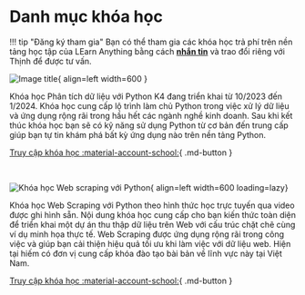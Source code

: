 # Danh mục khóa học

!!! tip "Đăng ký tham gia"
	Bạn có thể tham gia các khóa học trả phí trên nền tảng học tập của LEarn Anything bằng cách **[nhắn tin](https://www.messenger.com/t/mr.thinh.ueh)** và trao đổi riêng với Thịnh để được tư vấn.

<div class="result" markdown>

![Image title](https://course.learn-anything.vn/wp-content/uploads/2023/10/phan-tich-du-lieu-voi-python-4.png){ align=left width=600 }

Khóa học Phân tích dữ liệu với Python K4 đang triển khai từ 10/2023 đến 1/2024. Khóa học cung cấp lộ trình làm chủ Python trong việc xử lý dữ liệu và ứng dụng rộng rãi trong hầu hết các ngành nghề kinh doanh. Sau khi kết thúc khóa học bạn sẽ có kỹ năng sử dụng Python từ cơ bản đến trung cấp giúp bạn tự tin khám phá bất kỳ ứng dụng nào trên nền tảng Python.

[Truy cập khóa học :material-account-school:](https://course.learn-anything.vn/course/phan-tich-du-lieu-voi-python-khoa-4/){ .md-button }

</div>

<!-- Adding a break for separation -->
<br clear="all"/>

<div class="result" markdown>

![Khóa học Web scraping với Python](https://course.learn-anything.vn/wp-content/uploads/2023/10/khoa-hoc-python-web-scraping.png){ align=left width=600 loading=lazy}

Khóa học Web Scraping với Python theo hình thức học trực tuyến qua video được ghi hình sẵn. Nội dung khóa học cung cấp cho bạn kiến thức toàn diện để triển khai một dự án thu thập dữ liệu trên Web với cấu trúc chặt chẽ cùng ví dụ minh họa thực tế. Web Scraping được ứng dụng rộng rãi trong công việc và giúp bạn cải thiện hiệu quả tối ưu khi làm việc với dữ liệu web. Hiện tại hiếm có đơn vị cung cấp khóa đào tạo bài bản về lĩnh vực này tại Việt Nam.

[Truy cập khóa học :material-account-school:](https://course.learn-anything.vn/course/python-web-scraping-thu-thap-du-lieu-web/){ .md-button }

</div>

